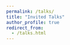 ```yaml
---
permalink: /talks/
title: "Invited Talks"
author_profile: true
redirect_from: 
  - /talks.html
---
```



<!-- ### 2020 -->
<!--
- **Event-centric Natural Language Understanding** <br>
Tutorial at The 35th AAAI Conference on Artificial Intelligence (AAAI2021) <br>

- **Event Understanding and Narration for Multimedia Data**  <br>
Intel MDI Research Lab <br> 

- **Fine-Grained Knowledge Extraction System from Multimedia Data** <br>
ai.science <br>-->

